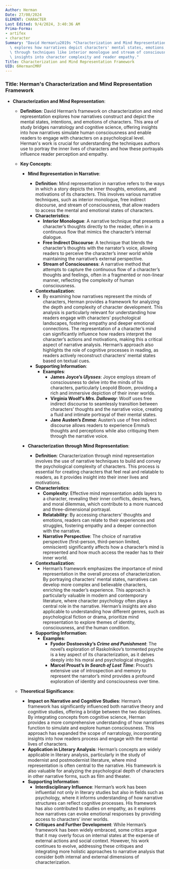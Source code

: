 ```yaml
---
Author: Herman
Date: 27/08/2024
ELEMENT: CHARACTER
Last Edited: 9/4/2024, 3:40:36 AM
Prima-Forma:
- artifex
- character
Summary: "David Herman\u2019s *Characterization and Mind Representation Framework*\
  \ explores how narratives depict characters' mental states, emotions, and motivations\
  \ through techniques like interior monologue and stream of consciousness, offering\
  \ insights into character complexity and reader empathy."
Title: Characterization and Mind Representation Framework
UID: 6HermanCMRF
---
```

### Title: **Herman's Characterization and Mind Representation Framework**

- **Characterization and Mind Representation**:
  - **Definition**: David Herman’s framework on characterization and mind representation explores how narratives construct and depict the mental states, intentions, and emotions of characters. This area of study bridges narratology and cognitive science, offering insights into how narratives simulate human consciousness and enable readers to engage with characters on a psychological level. Herman's work is crucial for understanding the techniques authors use to portray the inner lives of characters and how these portrayals influence reader perception and empathy.

  - **Key Concepts**:

    - **Mind Representation in Narrative**:
      - **Definition**: Mind representation in narrative refers to the ways in which a story depicts the inner thoughts, emotions, and motivations of its characters. This involves various narrative techniques, such as interior monologue, free indirect discourse, and stream of consciousness, that allow readers to access the mental and emotional states of characters.
      - **Characteristics**:
        - **Interior Monologue**: A narrative technique that presents a character’s thoughts directly to the reader, often in a continuous flow that mimics the character’s internal dialogue.
        - **Free Indirect Discourse**: A technique that blends the character’s thoughts with the narrator’s voice, allowing readers to perceive the character’s inner world while maintaining the narrative’s external perspective.
        - **Stream of Consciousness**: A narrative method that attempts to capture the continuous flow of a character’s thoughts and feelings, often in a fragmented or non-linear manner, reflecting the complexity of human consciousness.
      - **Contextualization**:
        - By examining how narratives represent the minds of characters, Herman provides a framework for analyzing the depth and complexity of character development. This analysis is particularly relevant for understanding how readers engage with characters’ psychological landscapes, fostering empathy and deeper emotional connections. The representation of a character’s mind can significantly influence how readers interpret the character’s actions and motivations, making this a critical aspect of narrative analysis. Herman’s approach also highlights the role of cognitive processes in reading, as readers actively reconstruct characters’ mental states based on textual cues.
      - **Supporting Information**:
        - **Examples**:
          - **James Joyce’s *Ulysses***: Joyce employs stream of consciousness to delve into the minds of his characters, particularly Leopold Bloom, providing a rich and immersive depiction of their inner worlds.
          - **Virginia Woolf’s *Mrs. Dalloway***: Woolf uses free indirect discourse to seamlessly transition between characters’ thoughts and the narrative voice, creating a fluid and intimate portrayal of their mental states.
          - **Jane Austen’s *Emma***: Austen’s use of free indirect discourse allows readers to experience Emma’s thoughts and perceptions while also critiquing them through the narrative voice.

    - **Characterization through Mind Representation**:
      - **Definition**: Characterization through mind representation involves the use of narrative techniques to build and convey the psychological complexity of characters. This process is essential for creating characters that feel real and relatable to readers, as it provides insight into their inner lives and motivations.
      - **Characteristics**:
        - **Complexity**: Effective mind representation adds layers to a character, revealing their inner conflicts, desires, fears, and moral dilemmas, which contribute to a more nuanced and three-dimensional portrayal.
        - **Relatability**: By accessing characters’ thoughts and emotions, readers can relate to their experiences and struggles, fostering empathy and a deeper connection with the narrative.
        - **Narrative Perspective**: The choice of narrative perspective (first-person, third-person limited, omniscient) significantly affects how a character’s mind is represented and how much access the reader has to their inner world.
      - **Contextualization**:
        - Herman’s framework emphasizes the importance of mind representation in the overall process of characterization. By portraying characters’ mental states, narratives can develop more complex and believable characters, enriching the reader’s experience. This approach is particularly valuable in modern and contemporary literature, where character psychology often plays a central role in the narrative. Herman’s insights are also applicable to understanding how different genres, such as psychological fiction or drama, prioritize mind representation to explore themes of identity, consciousness, and the human condition.
      - **Supporting Information**:
        - **Examples**:
          - **Fyodor Dostoevsky’s *Crime and Punishment***: The novel’s exploration of Raskolnikov’s tormented psyche is a key aspect of its characterization, as it delves deeply into his moral and psychological struggles.
          - **Marcel Proust’s *In Search of Lost Time***: Proust’s extensive use of introspection and memory to represent the narrator’s mind provides a profound exploration of identity and consciousness over time.

  - **Theoretical Significance**:
    - **Impact on Narrative and Cognitive Studies**: Herman’s framework has significantly influenced both narrative theory and cognitive studies, offering a bridge between the two disciplines. By integrating concepts from cognitive science, Herman provides a more comprehensive understanding of how narratives function to simulate and explore human consciousness. This approach has expanded the scope of narratology, incorporating insights into how readers process and engage with the mental lives of characters.
    - **Application in Literary Analysis**: Herman’s concepts are widely applicable in literary analysis, particularly in the study of modernist and postmodernist literature, where mind representation is often central to the narrative. His framework is also valuable for analyzing the psychological depth of characters in other narrative forms, such as film and theater.
    - **Supporting Information**:
      - **Interdisciplinary Influence**: Herman’s work has been influential not only in literary studies but also in fields such as psychology, where it informs understanding of how narrative structures can reflect cognitive processes. His framework has also contributed to studies on empathy, as it explores how narratives can evoke emotional responses by providing access to characters’ inner worlds.
      - **Critiques and Further Development**: While Herman’s framework has been widely embraced, some critics argue that it may overly focus on internal states at the expense of external actions and social context. However, his work continues to evolve, addressing these critiques and integrating more holistic approaches to narrative analysis that consider both internal and external dimensions of characterization.
